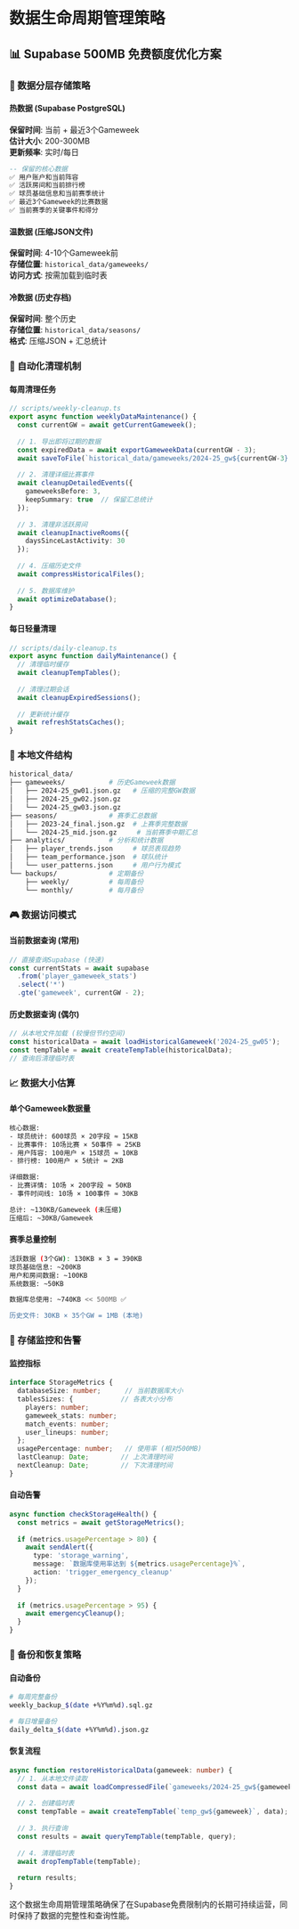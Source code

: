 # 数据生命周期管理策略

## 📊 Supabase 500MB 免费额度优化方案

### 🎯 数据分层存储策略

#### 热数据 (Supabase PostgreSQL)
**保留时间**: 当前 + 最近3个Gameweek  
**估计大小**: 200-300MB  
**更新频率**: 实时/每日

```sql
-- 保留的核心数据
✅ 用户账户和当前阵容
✅ 活跃房间和当前排行榜  
✅ 球员基础信息和当前赛季统计
✅ 最近3个Gameweek的比赛数据
✅ 当前赛季的关键事件和得分
```

#### 温数据 (压缩JSON文件)
**保留时间**: 4-10个Gameweek前  
**存储位置**: `historical_data/gameweeks/`  
**访问方式**: 按需加载到临时表

#### 冷数据 (历史存档)
**保留时间**: 整个历史  
**存储位置**: `historical_data/seasons/`  
**格式**: 压缩JSON + 汇总统计

### 🔄 自动化清理机制

#### 每周清理任务
```typescript
// scripts/weekly-cleanup.ts
export async function weeklyDataMaintenance() {
  const currentGW = await getCurrentGameweek();
  
  // 1. 导出即将过期的数据
  const expiredData = await exportGameweekData(currentGW - 3);
  await saveToFile(`historical_data/gameweeks/2024-25_gw${currentGW-3}.json`, expiredData);
  
  // 2. 清理详细比赛事件
  await cleanupDetailedEvents({ 
    gameweeksBefore: 3,
    keepSummary: true  // 保留汇总统计
  });
  
  // 3. 清理非活跃房间
  await cleanupInactiveRooms({ 
    daysSinceLastActivity: 30 
  });
  
  // 4. 压缩历史文件
  await compressHistoricalFiles();
  
  // 5. 数据库维护
  await optimizeDatabase();
}
```

#### 每日轻量清理
```typescript
// scripts/daily-cleanup.ts  
export async function dailyMaintenance() {
  // 清理临时缓存
  await cleanupTempTables();
  
  // 清理过期会话
  await cleanupExpiredSessions();
  
  // 更新统计缓存
  await refreshStatsCaches();
}
```

### 📁 本地文件结构

```bash
historical_data/
├── gameweeks/           # 历史Gameweek数据
│   ├── 2024-25_gw01.json.gz   # 压缩的完整GW数据
│   ├── 2024-25_gw02.json.gz
│   └── 2024-25_gw03.json.gz
├── seasons/             # 赛季汇总数据  
│   ├── 2023-24_final.json.gz  # 上赛季完整数据
│   └── 2024-25_mid.json.gz     # 当前赛季中期汇总
├── analytics/           # 分析和统计数据
│   ├── player_trends.json     # 球员表现趋势
│   ├── team_performance.json  # 球队统计
│   └── user_patterns.json     # 用户行为模式
└── backups/             # 定期备份
    ├── weekly/          # 每周备份
    └── monthly/         # 每月备份
```

### 🎮 数据访问模式

#### 当前数据查询 (常用)
```typescript
// 直接查询Supabase (快速)
const currentStats = await supabase
  .from('player_gameweek_stats')
  .select('*')
  .gte('gameweek', currentGW - 2);
```

#### 历史数据查询 (偶尔)
```typescript
// 从本地文件加载 (较慢但节约空间)
const historicalData = await loadHistoricalGameweek('2024-25_gw05');
const tempTable = await createTempTable(historicalData);
// 查询后清理临时表
```

### 📈 数据大小估算

#### 单个Gameweek数据量
```bash
核心数据:
- 球员统计: 600球员 × 20字段 ≈ 15KB
- 比赛事件: 10场比赛 × 50事件 ≈ 25KB  
- 用户阵容: 100用户 × 15球员 ≈ 10KB
- 排行榜: 100用户 × 5统计 ≈ 2KB

详细数据:
- 比赛详情: 10场 × 200字段 ≈ 50KB
- 事件时间线: 10场 × 100事件 ≈ 30KB

总计: ~130KB/Gameweek (未压缩)
压缩后: ~30KB/Gameweek
```

#### 赛季总量控制
```bash
活跃数据 (3个GW): 130KB × 3 = 390KB
球员基础信息: ~200KB  
用户和房间数据: ~100KB
系统数据: ~50KB

数据库总使用: ~740KB << 500MB ✅

历史文件: 30KB × 35个GW = 1MB (本地)
```

### 🚨 存储监控和告警

#### 监控指标
```typescript
interface StorageMetrics {
  databaseSize: number;      // 当前数据库大小
  tablesSizes: {            // 各表大小分布
    players: number;
    gameweek_stats: number;
    match_events: number;
    user_lineups: number;
  };
  usagePercentage: number;   // 使用率 (相对500MB)
  lastCleanup: Date;        // 上次清理时间
  nextCleanup: Date;        // 下次清理时间
}
```

#### 自动告警
```typescript
async function checkStorageHealth() {
  const metrics = await getStorageMetrics();
  
  if (metrics.usagePercentage > 80) {
    await sendAlert({
      type: 'storage_warning',
      message: `数据库使用率达到 ${metrics.usagePercentage}%`,
      action: 'trigger_emergency_cleanup'
    });
  }
  
  if (metrics.usagePercentage > 95) {
    await emergencyCleanup();
  }
}
```

### 💾 备份和恢复策略

#### 自动备份
```bash
# 每周完整备份
weekly_backup_$(date +%Y%m%d).sql.gz

# 每日增量备份  
daily_delta_$(date +%Y%m%d).json.gz
```

#### 恢复流程
```typescript
async function restoreHistoricalData(gameweek: number) {
  // 1. 从本地文件读取
  const data = await loadCompressedFile(`gameweeks/2024-25_gw${gameweek}.json.gz`);
  
  // 2. 创建临时表
  const tempTable = await createTempTable(`temp_gw${gameweek}`, data);
  
  // 3. 执行查询
  const results = await queryTempTable(tempTable, query);
  
  // 4. 清理临时表
  await dropTempTable(tempTable);
  
  return results;
}
```

这个数据生命周期管理策略确保了在Supabase免费限制内的长期可持续运营，同时保持了数据的完整性和查询性能。